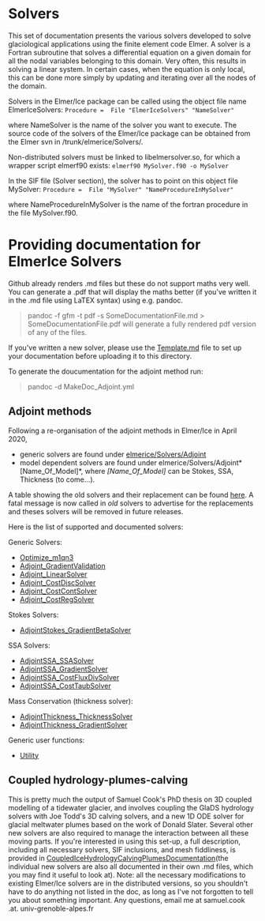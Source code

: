 # Solvers

This set of documentation presents the various solvers developed to solve glaciological applications using the finite element code Elmer. A solver is a Fortran subroutine that solves a differential equation on a given domain for all the nodal variables belonging to this domain. Very often, this results in solving a linear system. In certain cases, when the equation is only local, this can be done more simply by updating and iterating over all the nodes of the domain.

Solvers in the Elmer/Ice package can be called using the object file name ElmerIceSolvers:
`Procedure =  File "ElmerIceSolvers" "NameSolver"`

where NameSolver is the name of the solver you want to execute. The source code of the solvers of the Elmer/Ice package can be obtained from the Elmer svn in /trunk/elmerice/Solvers/.

Non-distributed solvers must be linked to libelmersolver.so, for which a wrapper script elmerf90 exists:
`elmerf90 MySolver.f90 -o MySolver`

In the SIF file (Solver section), the solver has to point on this object file MySolver:
`Procedure =  File "MySolver" "NameProcedureInMySolver"`

where NameProcedureInMySolver is the name of the fortran procedure in the file MySolver.f90.

# Providing documentation for ElmerIce Solvers

Github already renders .md files but these do not support maths very well.  
You can generate a .pdf that will display the maths better (if you've written it in the .md file using LaTEX syntax) using e.g. pandoc.
> pandoc -f gfm -t pdf -s SomeDocumentationFile.md > SomeDocumentationFile.pdf
will generate a fully rendered pdf version of any of the files.

If you've written a new solver, please use the [Template.md](./Template.md) file to set up your documentation before uploading it to this directory.

To generate the doucumentation for the adjoint method run:
> pandoc -d MakeDoc_Adjoint.yml


## Adjoint methods

Following a re-organisation of the adjoint methods in Elmer/Ice in April 2020,  

- generic solvers are found under [elmerice/Solvers/Adjoint](../Adjoint)
- model dependent solvers are found under elmerice/Solvers/Adjoint*[Name_Of_Model]*,
where *[Name_Of_Model]* can be Stokes, SSA, Thickness (to come...).

A table showing the old solvers and their replacement can be found 
[here](https://cloud.univ-grenoble-alpes.fr/index.php/s/AHCwsgKgjWimqdG).
A fatal message is now called in *old* solvers to advertise for the replacements and theses solvers will be removed in future releases.

Here is the list of supported and documented solvers:
 
Generic Solvers:  

- [Optimize_m1qn3](Optimize_m1qn3.md)   
- [Adjoint_GradientValidation](Adjoint_GradientValidation.md)
- [Adjoint_LinearSolver](Adjoint_LinearSolver.md)
- [Adjoint_CostDiscSolver](Adjoint_CostDiscSolver.md)
- [Adjoint_CostContSolver](Adjoint_CostContSolver.md)
- [Adjoint_CostRegSolver](Adjoint_CostRegSolver.md)

Stokes Solvers: 

- [AdjointStokes_GradientBetaSolver](AdjointStokes_GradientBetaSolver.md)

SSA Solvers:

- [AdjointSSA_SSASolver](AdjointSSA_SSASolver.md)
- [AdjointSSA_GradientSolver](AdjointSSA_GradientSolver.md)
- [AdjointSSA_CostFluxDivSolver](AdjointSSA_CostFluxDivSolver.md)
- [AdjointSSA_CostTaubSolver](AdjointSSA_CostTaubSolver.md)

Mass Conservation (thickness solver):

- [AdjointThickness_ThicknessSolver](AdjointThickness_ThicknessSolver.md)
- [AdjointThickness_GradientSolver](AdjointThickness_GradientSolver.md)


Generic user functions:

- [Utility](Utility.md)   

## Coupled hydrology-plumes-calving

This is pretty much the output of Samuel Cook's PhD thesis on 3D coupled modelling of a tidewater glacier, and involves coupling the GlaDS hydrology solvers with Joe Todd's 3D calving solvers, and a new 1D ODE solver for glacial meltwater plumes based on the work of Donald Slater. Several other new solvers are also required to manage the interaction between all these moving parts. If you're interested in using this set-up, a full description, including all necessary solvers, SIF inclusions, and mesh fiddliness, is provided in [CoupledIceHydrologyCalvingPlumesDocumentation](CoupledIceHydrologyCalvingPlumesDocumentation.md)(the individual new solvers are also all documented in their own .md files, which you may find it useful to look at). Note: all the necessary modifications to existing Elmer/Ice solvers are in the distributed versions, so you shouldn't have to do anything not listed in the doc, as long as I've not forgotten to tell you about something important. Any questions, email me at samuel.cook .at. univ-grenoble-alpes.fr
